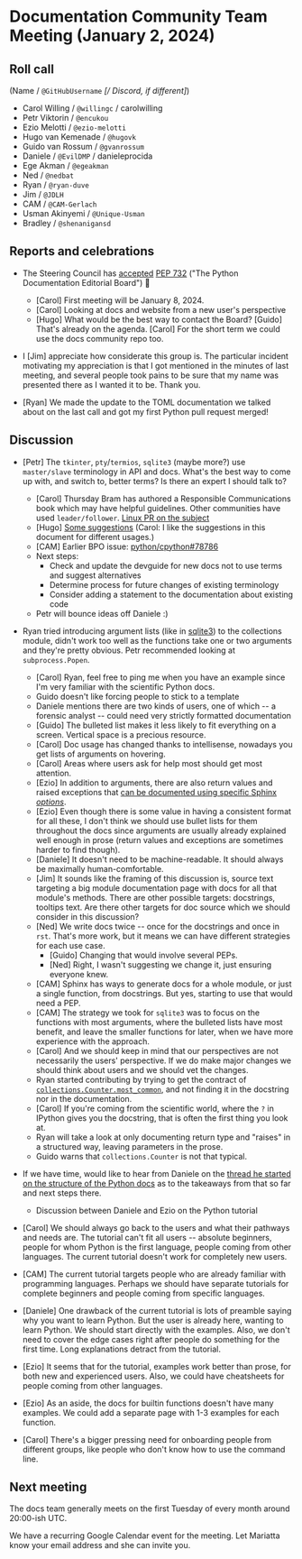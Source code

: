 # Documentation Community Team Meeting (January 2, 2024)


## Roll call

(Name / `@GitHubUsername` *[/ Discord, if different]*)
- Carol Willing / `@willingc` / carolwilling
- Petr Viktorin / `@encukou`
- Ezio Melotti / `@ezio-melotti`
- Hugo van Kemenade / `@hugovk`
- Guido van Rossum / `@gvanrossum`
- Daniele / `@EvilDMP` / danieleprocida
- Ege Akman / `@egeakman`
- Ned / `@nedbat`
- Ryan / `@ryan-duve`
- Jim / `@JDLH`
- CAM / `@CAM-Gerlach`
- Usman Akinyemi / `@Unique-Usman`
- Bradley / `@shenanigansd`

## Reports and celebrations

- The Steering Council has [accepted](https://discuss.python.org/t/pep-732-the-python-documentation-editorial-board/36710/9?u=hugovk) [PEP 732](https://peps.python.org/pep-0732/) ("The Python Documentation Editorial Board") 🎉
  - [Carol] First meeting will be January 8, 2024.
  - [Carol] Looking at docs and website from a new user's perspective
  - [Hugo] What would be the best way to contact the Board? [Guido] That's already on the agenda. [Carol] For the short term we could use the docs community repo too.

- I [Jim] appreciate how considerate this group is. The particular incident motivating my appreciation is that I got mentioned in the minutes of last meeting, and several people took pains to be sure that my name was presented there as I wanted it to be. Thank you.

- [Ryan] We made the update to the TOML documentation we talked about on the last call and got my first Python pull request merged!

## Discussion

- [Petr] The `tkinter`, `pty`/`termios`, `sqlite3` (maybe more?) use `master/slave` terminology in API and docs. What's the best way to come up with, and switch to, better terms? Is there an expert I should talk to?
  - [Carol] Thursday Bram has authored a Responsible Communications book which may have helpful guidelines. Other communities have used `leader/follower`. [Linux PR on the subject](https://git.kernel.org/pub/scm/linux/kernel/git/torvalds/linux.git/commit/?id=49decddd39e5f6132ccd7d9fdc3d7c470b0061bb)
  - [Hugo] [Some suggestions](https://www.ietf.org/archive/id/draft-knodel-terminology-14.html#name-master-slave) (Carol: I like the suggestions in this document for different usages.)
  - [CAM] Earlier BPO issue: [python/cpython#78786](https://github.com/python/cpython/issues/78786)
  - Next steps:
    - Check and update the devguide for new docs not to use terms and suggest alternatives
    - Determine process for future changes of existing terminology
    - Consider adding a statement to the documentation about existing code
  - Petr will bounce ideas off Daniele :)

- Ryan tried introducing argument lists (like in [sqlite3](https://docs.python.org/3/library/sqlite3.html#sqlite3.connect)) to the collections module, didn't work too well as the functions take one or two arguments and they're pretty obvious. Petr recommended looking at `subprocess.Popen`.
  - [Carol] Ryan, feel free to ping me when you have an example since I'm very familiar with the scientific Python docs.
  - Guido doesn't like forcing people to stick to a template
  - Daniele mentions there are two kinds of users, one of which -- a forensic analyst -- could need very strictly formatted documentation
  - [Guido] The bulleted list makes it less likely to fit everything on a screen. Vertical space is a precious resource.
  - [Carol] Doc usage has changed thanks to intellisense, nowadays you get lists of arguments on hovering.
  - [Carol] Areas where users ask for help most should get most attention.
  - [Ezio] In addition to arguments, there are also return values and raised exceptions that [can be documented using specific Sphinx *options*](https://www.sphinx-doc.org/en/master/tutorial/describing-code.html#id5).
  - [Ezio] Even though there is some value in having a consistent format for all these, I don't think we should use bullet lists for them throughout the docs since arguments are usually already explained well enough in prose (return values and exceptions are sometimes harder to find though).
  - [Daniele] It doesn't need to be machine-readable. It should always be maximally human-comfortable.
  - [Jim] It sounds like the framing of this discussion is, source text targeting a big module documentation page with docs for all that module's methods. There are other possible targets: docstrings, tooltips text. Are there other targets for doc source which we should consider in this discussion?
  - [Ned] We write docs twice -- once for the docstrings and once in `rst`. That's more work, but it means we can have different strategies for each use case.
    - [Guido] Changing that would involve several PEPs.
    - [Ned] Right, I wasn't suggesting we change it, just ensuring everyone knew.
  - [CAM] Sphinx has ways to generate docs for a whole module, or just a single function, from docstrings. But yes, starting to use that would need a PEP.
  - [CAM] The strategy we took for `sqlite3` was to focus on the functions with most arguments, where the bulleted lists have most benefit, and leave the smaller functions for later, when we have more experience with the approach.
  - [Carol] And we should keep in mind that our perspectives are not necessarily the users' perspective. If we do make major changes we should think about users and we should vet the changes.
  - Ryan started contributing by trying to get the contract of [`collections.Counter.most_common`](https://docs.python.org/3/library/collections.html#collections.Counter.most_common), and not finding it in the docstring nor in the documentation.
  - [Carol] If you're coming from the scientific world, where the `?` in IPython gives you the docstring, that is often the first thing you look at.
  - Ryan will take a look at only documenting return type and "raises" in a structured way, leaving parameters in the prose.
  - Guido warns that `collections.Counter` is not that typical.

- If we have time, would like to hear from Daniele on the [thread he started on the structure of the Python docs](https://discuss.python.org/t/diataxis-and-python-documentation/41836) as to the takeaways from that so far and next steps there.
  - Discussion between Daniele and Ezio on the Python tutorial

- [Carol] We should always go back to the users and what their pathways and needs are. The tutorial can't fit all users -- absolute beginners, people for whom Python is the first language, people coming from other languages. The current tutorial doesn't work for completely new users.
- [CAM] The current tutorial targets people who are already familiar with programming languages. Perhaps we should have separate tutorials for complete beginners and people coming from specific languages.
- [Daniele] One drawback of the current tutorial is lots of preamble saying why you want to learn Python. But the user is already here, wanting to learn Python. We should start directly with the examples. Also, we don't need to cover the edge cases right after people do something for the first time. Long explanations detract from the tutorial.
- [Ezio] It seems that for the tutorial, examples work better than prose, for both new and experienced users. Also, we could have cheatsheets for people coming from other languages.
- [Ezio] As an aside, the docs for builtin functions doesn't have many examples. We could add a separate page with 1-3 examples for each function.
- [Carol] There's a bigger pressing need for onboarding people from different groups, like people who don't know how to use the command line.

## Next meeting

The docs team generally meets on the first Tuesday of every month around 20:00-ish UTC.

We have a recurring Google Calendar event for the meeting.
Let Mariatta know your email address and she can invite you.
